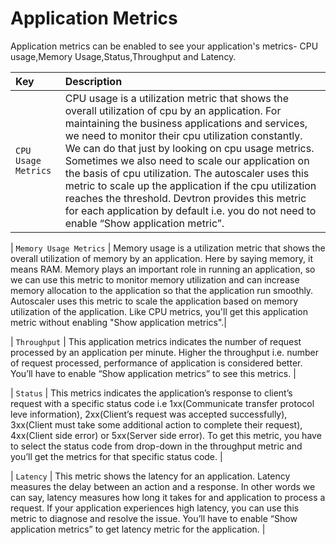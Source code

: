 # Application Metrics

Application metrics can be enabled to see your application's metrics- CPU usage,Memory Usage,Status,Throughput and Latency.

| Key | Description |
| :--- | :--- |
| `CPU Usage Metrics` |CPU usage is a utilization metric that shows the overall utilization of cpu by an application. For maintaining the business applications and services, we need to monitor  their cpu utilization constantly. We can do that just by looking on cpu usage metrics. Sometimes we also need to scale our application on the basis of cpu utilization. The autoscaler uses this metric to scale up the application  if the cpu utilization reaches the threshold. Devtron provides this metric for each application by default i.e. you do not need to enable “Show application metric”. |

| `Memory Usage Metrics` |  Memory usage is a utilization metric that shows the overall utilization of memory by an application. Here by saying memory, it means RAM. Memory plays an important role in running an application, so we can use this metric to monitor memory utilization and can increase memory allocation to the application so that the application run smoothly. Autoscaler uses this metric to scale the application based on memory utilization of the application. Like CPU metrics, you'll get this application metric without enabling "Show application metrics".|

| `Throughput` | This application metrics indicates the number of request processed by an application per minute. Higher the throughput i.e. number of request processed, performance of application is considered better. You’ll have to enable “Show application metrics” to see this metrics. |

| `Status` | This metrics indicates the  application’s response to client’s request with a specific status code i.e 1xx(Communicate transfer protocol leve information), 2xx(Client’s request was accepted successfully), 3xx(Client must take some additional action to complete their request), 4xx(Client side error) or 5xx(Server side error).  To get this metric, you have to select the status code from drop-down in the throughput metric and you’ll get the metrics for that specific status code.  |

| `Latency` | This metric shows the latency for an application. Latency measures the delay between an action and a response. In other words we can say, latency measures how long it takes for and application to process a request. If your application experiences high latency, you can use this metric to diagnose and resolve the issue. You’ll have to enable “Show application metrics” to get latency metric for the application. |
